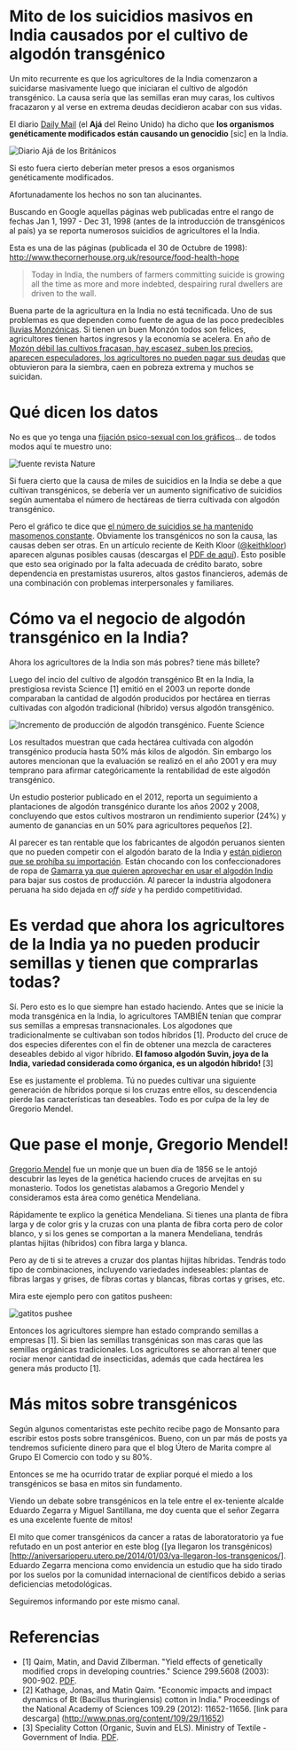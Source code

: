 # Mito de los suicidios masivos en India causados por el cultivo de algodón transgénico

Un mito recurrente es que los agricultores de la India comenzaron a suicidarse
masivamente luego que iniciaran el cultivo de algodón transgénico. La causa
sería que las semillas eran muy caras, los cultivos fracazaron y al verse en
extrema deudas decidieron acabar con sus vidas.

El diario [Daily
Mail](http://www.dailymail.co.uk/news/article-1082559/The-GM-genocide-Thousands-Indian-farmers-committing-suicide-using-genetically-modified-crops.html)
(el **Ajá** del Reino Unido) ha dicho que **los organismos
genéticamente modificados están causando un genocidio** [sic] en la India.

![Diario Ajá de los Británicos](images/daily_mail.png)

Si esto fuera cierto deberían meter presos a esos organismos genéticamente
modificados.

Afortunadamente los hechos no son tan alucinantes.

Buscando en Google aquellas páginas web publicadas entre el rango de fechas Jan
1, 1997 - Dec 31, 1998 (antes de la introducción de transgénicos al país) ya se
reporta numerosos suicidios de agricultores el la India.

Esta es una de las páginas (publicada el 30 de Octubre de 1998):
http://www.thecornerhouse.org.uk/resource/food-health-hope

> Today in India, the numbers of farmers committing suicide is growing all the
time as more and more indebted, despairing rural dwellers are driven to the
wall.

Buena parte de la agricultura en la India no está tecnificada. Uno de sus
problemas es que dependen como fuente de agua de las poco predecibles [lluvias
Monzónicas](http://en.wikipedia.org/wiki/Monsoon).
Si tienen un buen Monzón todos son felices, agricultores tienen hartos ingresos
y la economía se acelera. En año de [Mozón débil las cultivos fracasan, hay
escasez, suben los precios, aparecen especuladores, los
agricultores no pueden pagar sus
deudas](http://www.bbc.co.uk/news/world-asia-india-22750169) que obtuvieron
para la siembra, caen en pobreza extrema y muchos se suicidan.

# Qué dicen los datos

No es que yo tenga una
[fijación psico-sexual con los gráficos](http://aniversarioperu.wordpress.com/2013/10/21/no-hacer-mal-uso-de-las-estadisticas-para-atacar-qali-warma/)...
de todos modos aquí te muestro uno:

![fuente revista Nature](images/farmer_suicides_nature.jpg)

Si fuera cierto que la causa de miles de suicidios en la India se debe a que
cultivan transgénicos, se debería ver un aumento significativo de suicidios según aumentaba
el número de hectáreas de tierra cultivada con algodón transgénico.

Pero el gráfico te dice que [el número de suicidios se ha mantenido masomenos
constante](http://www.nature.com/news/case-studies-a-hard-look-at-gm-crops-1.12907).
Obviamente los transgénicos no son la causa, las causas deben ser
otras. En un artículo reciente de Keith Kloor
([@keithkloor](https://twitter.com/keithkloor)) aparecen algunas posibles
causas (descargas el [PDF de aquí](http://www.superpunch.net/2014/01/the-gmo-suicide-myth.html)).
Esto posible que esto sea originado por la falta adecuada de crédito barato, sobre
dependencia en prestamistas usureros, altos gastos financieros, además de
una combinación con problemas interpersonales y familiares.

# Cómo va el negocio de algodón transgénico en la India?
Ahora los agricultores de la India son más pobres? tiene más billete?

Luego del incio del cultivo de algodón transgénico Bt en la India, la
prestigiosa revista Science [1] emitió en el 2003 un reporte donde comparaban la cantidad de
algodón producidos por hectárea en tierras cultivadas con algodón tradicional
(híbrido) versus algodón transgénico.

![Incremento de producción de algodón transgénico. Fuente Science](images/cotton_science.png)

Los resultados muestran que cada hectárea cultivada con algodón transgénico
producía hasta 50% más kilos de algodón. Sin embargo los autores mencionan que
la evaluación se realizó en el año 2001 y era muy temprano para afirmar
categóricamente la rentabilidad de este algodón transgénico.

Un estudio posterior publicado en el 2012, reporta un seguimiento a
plantaciones de algodón transgénico durante los años 2002 y 2008, concluyendo
que estos cultivos mostraron un rendimiento superior (24%) y aumento de
ganancias en un 50% para agricultores pequeños [2].

Al parecer es tan rentable que los fabricantes de algodón peruanos sienten que
no pueden competir con el algodón barato de la India y [están pidieron que se
prohíba su importación](http://www.larepublica.pe/08-04-2009/sni-y-empresarios-de-gamarra-enfrentados). Están chocando con los confeccionadores de ropa de
[Gamarra ya que quieren aprovechar en usar el algodón Indio](http://www.larepublica.pe/22-09-2011/gamarra-evalua-paro-por-prohibir-importacion-de-algodon-de-la-india) para bajar sus
costos de producción. Al parecer la industria algodonera peruana ha sido dejada
en *off side* y ha perdido competitividad.

# Es verdad que ahora los agricultores de la India ya no pueden producir semillas y tienen que comprarlas todas?

Sí. Pero esto es lo que siempre han estado haciendo. Antes que se inicie la
moda transgénica en la India, lo agricultores TAMBIÉN tenían que comprar sus
semillas a empresas transnacionales.
Los algodones que tradicionalmente se cultivaban son todos híbridos [1]. Producto
del cruce de dos especies diferentes con el fin de obtener una mezcla de
caracteres deseables debido al vigor híbrido.
**El famoso algodón Suvin, joya de la India, variedad considerada como
órganica, es un algodón híbrido!** [3]

Ese es justamente el problema. Tú no puedes cultivar una siguiente generación
de híbridos porque si los cruzas entre ellos, su descendencia pierde las
características tan deseables. Todo es por culpa de la ley de Gregorio Mendel.

# Que pase el monje, Gregorio Mendel!
[Gregorio Mendel](http://es.wikipedia.org/wiki/Gregor_Mendel) fue un monje que un buen día de 1856 se le antojó descubrir las leyes
de la genética haciendo cruces de arvejitas en su monasterio.
Todos los genetistas alabamos a Gregorio Mendel y consideramos esta área 
como genética Mendeliana. 

Rápidamente te explico la genética Mendeliana. Si tienes una planta de fibra
larga y de color gris y la cruzas con una planta de fibra corta pero de color
blanco, y si los genes se comportan a
la manera Mendeliana, tendrás plantas hijitas (híbridos) con fibra larga y blanca.

Pero ay de ti si te atreves a cruzar dos plantas hijitas híbridas. Tendrás todo
tipo de combinaciones, incluyendo variedades indeseables: plantas de fibras
largas y grises, de fibras cortas y blancas, fibras cortas y grises, etc.

Mira este ejemplo pero con gatitos pusheen:

![gatitos pushee](images/gatitos_pusheen_mendelianos.png)

Entonces los agricultores siempre han estado comprando semillas a empresas [1].
Si bien las semillas transgénicas son mas caras que las semillas orgánicas
tradicionales. Los agricultores se ahorran al tener que rociar menor cantidad
de insecticidas, además que cada hectárea les genera más producto [1].


# Más mitos sobre transgénicos
Según algunos comentaristas este pechito recibe pago de Monsanto para escribir
estos posts sobre transgénicos.
Bueno, con un par más de posts ya tendremos suficiente dinero para que el blog
Útero de Marita compre al Grupo El Comercio con todo y su 80%.

Entonces se me ha ocurrido tratar de expliar porqué el miedo a los transgénicos
se basa en mitos sin fundamento.

Viendo un debate sobre transgénicos en la tele entre el ex-teniente alcalde
Eduardo Zegarra y Miguel Santillana, me doy cuenta que el señor Zegarra es una
excelente fuente de mitos!

El mito que comer transgénicos da cancer a ratas de laboratoratorio ya fue
refutado en un post anterior en este blog ([ya llegaron los transgénicos)[http://aniversarioperu.utero.pe/2014/01/03/ya-llegaron-los-transgenicos/].
Eduardo Zegarra menciona como envidencia un estudio que ha sido tirado por los
suelos por la comunidad internacional de científicos debido a serias
deficiencias metodológicas.

Seguiremos informando por este mismo canal.



# Referencias
* [1] Qaim, Matin, and David Zilberman. "Yield effects of genetically modified crops in developing countries." Science 299.5608 (2003): 900-902.
[PDF](http://www.ask-force.org/web/BioEconomy/Qaim-Zilberman-Yield-Effects-2003.pdf).
* [2] Kathage, Jonas, and Matin Qaim. "Economic impacts and impact dynamics of Bt (Bacillus thuringiensis) cotton in India."
Proceedings of the National Academy of Sciences 109.29 (2012): 11652-11656.
[link para descarga] (http://www.pnas.org/content/109/29/11652)
* [3] Speciality Cotton (Organic, Suvin and ELS). Ministry of Textile -
  Government of India. [PDF](http://www.texmin.nic.in/policy/Fibre_Policy_Sub_%20Groups_Report_dir_mg_d_20100608_8.pdf).

